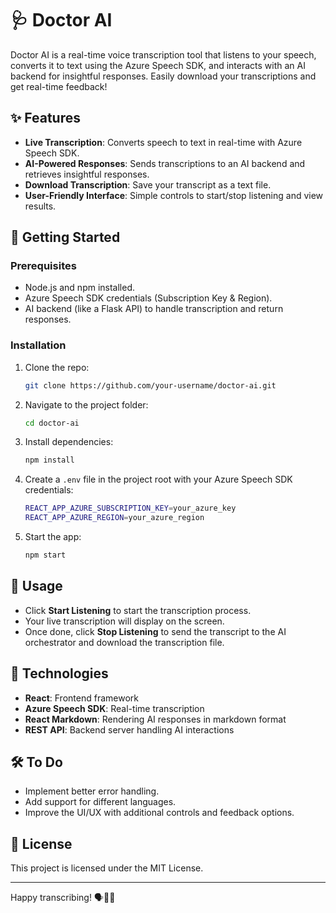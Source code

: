 # 🩺 Doctor AI

Doctor AI is a real-time voice transcription tool that listens to your speech, converts it to text using the Azure Speech SDK, and interacts with an AI backend for insightful responses. Easily download your transcriptions and get real-time feedback!

## ✨ Features

- **Live Transcription**: Converts speech to text in real-time with Azure Speech SDK.
- **AI-Powered Responses**: Sends transcriptions to an AI backend and retrieves insightful responses.
- **Download Transcription**: Save your transcript as a text file.
- **User-Friendly Interface**: Simple controls to start/stop listening and view results.

## 🚀 Getting Started

### Prerequisites

- Node.js and npm installed.
- Azure Speech SDK credentials (Subscription Key & Region).
- AI backend (like a Flask API) to handle transcription and return responses.

### Installation

1. Clone the repo:

   ```bash
   git clone https://github.com/your-username/doctor-ai.git
   ```

2. Navigate to the project folder:

   ```bash
   cd doctor-ai
   ```

3. Install dependencies:

   ```bash
   npm install
   ```

4. Create a `.env` file in the project root with your Azure Speech SDK credentials:

   ```bash
   REACT_APP_AZURE_SUBSCRIPTION_KEY=your_azure_key
   REACT_APP_AZURE_REGION=your_azure_region
   ```

5. Start the app:

   ```bash
   npm start
   ```

## 📜 Usage

- Click **Start Listening** to start the transcription process.
- Your live transcription will display on the screen.
- Once done, click **Stop Listening** to send the transcript to the AI orchestrator and download the transcription file.

## 🔧 Technologies

- **React**: Frontend framework
- **Azure Speech SDK**: Real-time transcription
- **React Markdown**: Rendering AI responses in markdown format
- **REST API**: Backend server handling AI interactions

## 🛠️ To Do

- Implement better error handling.
- Add support for different languages.
- Improve the UI/UX with additional controls and feedback options.

## 📄 License

This project is licensed under the MIT License.

---

Happy transcribing! 🗣️📄🤖
